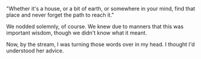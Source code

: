"Whether it's a house, or a bit of earth, or somewhere in your mind, find that place and never forget the path to reach it."

We nodded solemnly, of course. We knew due to manners that this was important wisdom, though we didn't know what it meant.

Now, by the stream, I was turning those words over in my head. I thought I'd understood her advice. 